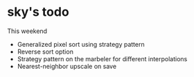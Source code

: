 sky's todo
========
This weekend
+ Generalized pixel sort using strategy pattern
+ Reverse sort option
+ Strategy pattern on the marbeler for different interpolations
+ Nearest-neighbor upscale on save
